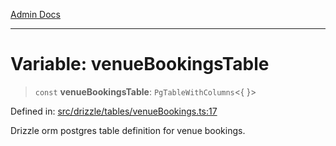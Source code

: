 [Admin Docs](/)

***

# Variable: venueBookingsTable

> `const` **venueBookingsTable**: `PgTableWithColumns`\<\{ \}\>

Defined in: [src/drizzle/tables/venueBookings.ts:17](https://github.com/Sourya07/talawa-api/blob/3df16fa5fb47e8947dc575f048aef648ae9ebcf8/src/drizzle/tables/venueBookings.ts#L17)

Drizzle orm postgres table definition for venue bookings.
